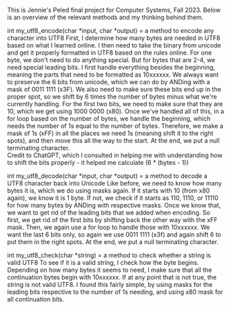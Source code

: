 This is Jennie's Peled final project for Computer Systems, Fall 2023. Below is an overview of the relevant methods and my thinking behind them.

int my_utf8_encode(char *input, char *output) = a method to encode any character into UTF8
First, I determine how many bytes are needed in UTF8 based on what I learned online. I then need to take the binary from unicode and get it properly formatted in UTF8 based on the rules online.
For one byte, we don't need to do anything special. But for bytes that are 2-4, we need special leading bits. I first handle everything besides the beginning, meaning the parts that need to be formatted as 10xxxxxx. 
We always want to preserve the 6 bits from unicode, which we can do by ANDing with a mask of 0011 1111 (x3F). We also need to make sure these bits end up in the proper spot, so we shift by 6 times the number of bytes minus what we're currently handling.
For the first two bits, we need to make sure that they are 10, which we get using 1000 0000 (x80). 
Once we've handled all of this, in a for loop based on the number of bytes, we handle the beginning, which needs the number of 1s equal to the number of bytes.
Therefore, we make a mask of 1s (xFF) in all the places we need 1s (meaning shift it to the right spots), and then move this all the way to the start.
At the end, we put a null terminating character.  
Credit to ChatGPT, which I consulted in helping me with understanding how to shift the bits properly - it helped me calculate (6 * (bytes - 1))

int my_utf8_decode(char *input, char *output) = a method to decode a UTF8 character back into Unicode
Like before, we need to know how many bytes it is, which we do using masks again. If it starts with 10 (from x80 again), we know it is 1 byte. If not, we check if it starts as 110, 1110, or 11110 for how many bytes by ANDing with respective masks.
Once we know that, we want to get rid of the leading bits that we added when encoding. So first, we get rid of the first bits by shifting back the other way with the xFF mask. 
Then, we again use a for loop to handle those with 10xxxxxx. We want the last 6 bits only, so again we use 0011 1111 (x3f) and again shift 6 to put them in the right spots.
At the end, we put a null terminating character. 

int my_utf8_check(char *string) = a method to check whether a string is valid UTF8
To see if it is a valid string, I check how the byte begins. Depending on how many bytes it seems to need, I make sure that all the continuation bytes begin with 10xxxxxx. If at any point that is not true, the string is not valid UTF8.
I found this fairly simple, by using masks for the leading bits respective to the number of 1s needing, and using x80 mask for all continuation bits. 

